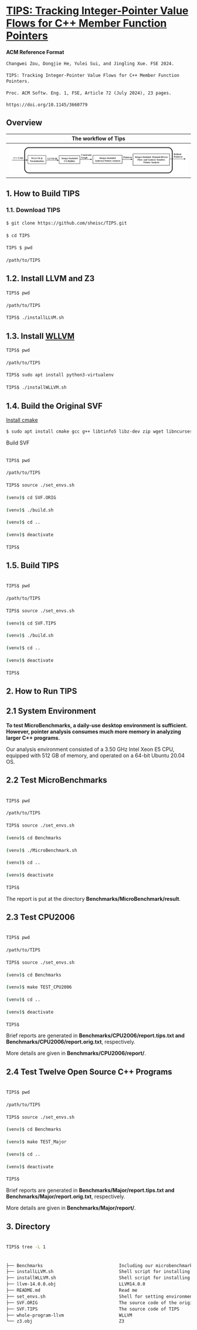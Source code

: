 # [TIPS: Tracking Integer-Pointer Value Flows for C++ Member Function Pointers](https://doi.org/10.1145/3660779)


**ACM Reference Format**

```
Changwei Zou, Dongjie He, Yulei Sui, and Jingling Xue. FSE 2024. 

TIPS: Tracking Integer-Pointer Value Flows for C++ Member Function Pointers. 

Proc. ACM Softw. Eng. 1, FSE, Article 72 (July 2024), 23 pages. 

https://doi.org/10.1145/3660779
```
## Overview

|The workflow of Tips|
|:-------------:|
| <img src="./Overview.png" width="100%" height="100%"> |

## 1. How to Build TIPS 

### 1.1. Download TIPS


```sh
$ git clone https://github.com/sheisc/TIPS.git

$ cd TIPS

TIPS $ pwd

/path/to/TIPS

```

## 1.2. Install LLVM and Z3

```sh
TIPS$ pwd

/path/to/TIPS

TIPS$ ./installLLVM.sh

```

## 1.3. Install [WLLVM](https://github.com/travitch/whole-program-llvm)

```sh
TIPS$ pwd

/path/to/TIPS

TIPS$ sudo apt install python3-virtualenv

TIPS$ ./installWLLVM.sh

```

## 1.4. Build the Original SVF

[Install cmake](https://github.com/svf-tools/SVF/wiki/Setup-Guide#getting-started)

```sh
$ sudo apt install cmake gcc g++ libtinfo5 libz-dev zip wget libncurses5-dev
```

Build SVF



```sh

TIPS$ pwd

/path/to/TIPS

TIPS$ source ./set_envs.sh

(venv)$ cd SVF.ORIG

(venv)$ ./build.sh

(venv)$ cd ..

(venv)$ deactivate

TIPS$

```

## 1.5. Build TIPS

```sh

TIPS$ pwd

/path/to/TIPS

TIPS$ source ./set_envs.sh

(venv)$ cd SVF.TIPS

(venv)$ ./build.sh

(venv)$ cd ..

(venv)$ deactivate

TIPS$

```

## 2. How to Run TIPS 

## 2.1 System Environment

<b>
To test MicroBenchmarks, a daily-use desktop environment is sufficient.
</b>

<b>
However, pointer analysis consumes much more memory in analyzing larger C++ programs.
</b>

Our analysis environment consisted of a 3.50 GHz Intel Xeon E5 CPU, 
equipped with 512 GB of memory, and operated on a 64-bit Ubuntu 20.04 OS.

## 2.2 Test MicroBenchmarks

```sh

TIPS$ pwd

/path/to/TIPS

TIPS$ source ./set_envs.sh

(venv)$ cd Benchmarks

(venv)$ ./MicroBenchmark.sh

(venv)$ cd ..

(venv)$ deactivate

TIPS$

```

The report is put at the directory **Benchmarks/MicroBenchmark/result**.


## 2.3 Test CPU2006

```sh

TIPS$ pwd

/path/to/TIPS

TIPS$ source ./set_envs.sh

(venv)$ cd Benchmarks

(venv)$ make TEST_CPU2006

(venv)$ cd ..

(venv)$ deactivate

TIPS$

```

Brief reports are generated in **Benchmarks/CPU2006/report.tips.txt and Benchmarks/CPU2006/report.orig.txt**, respectively.

More details are given in **Benchmarks/CPU2006/report/**.

## 2.4 Test Twelve Open Source C++ Programs

```sh

TIPS$ pwd

/path/to/TIPS

TIPS$ source ./set_envs.sh

(venv)$ cd Benchmarks

(venv)$ make TEST_Major

(venv)$ cd ..

(venv)$ deactivate

TIPS$

```

Brief reports are generated in **Benchmarks/Major/report.tips.txt and Benchmarks/Major/report.orig.txt**, respectively.

More details are given in **Benchmarks/Major/report/**.

## 3. Directory

```sh

TIPS$ tree -L 1


├── Benchmarks                             Including our microbenchmarks, CPU2006 and open-cource c++ programs
├── installLLVM.sh                         Shell script for installing LLVM and Z3
├── installWLLVM.sh                        Shell script for installing WLLVM
├── llvm-14.0.0.obj                        LLVM14.0.0
├── README.md                              Read me
├── set_envs.sh                            Shell for setting environment variables
├── SVF.ORIG                               The source code of the original SVF
├── SVF.TIPS                               The source code of TIPS
├── whole-program-llvm                     WLLVM
└── z3.obj                                 Z3



```
